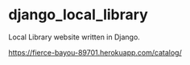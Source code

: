 # django_local_library
Local Library website written in Django.

https://fierce-bayou-89701.herokuapp.com/catalog/
